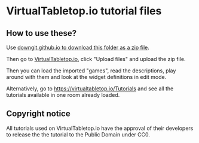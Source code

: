# VirtualTabletop.io tutorial files

## How to use these?

Use [downgit.github.io to download this folder as a zip file](https://downgit.github.io/#/home?url=https://github.com/ArnoldSmith86/virtualtabletop-library/tree/master/Tutorials).

Then go to [VirtualTabletop.io](https://virtualtabletop.io), click "Upload files" and upload the zip file.

Then you can load the imported "games", read the descriptions, play around with them and look at the widget definitions in edit mode.

Alternatively, go to https://virtualtabletop.io/Tutorials and see all the tutorials available in one room already loaded.

## Copyright notice

All tutorials used on VirtualTabletop.io have the approval of their developers to release the the tutorial to the Public Domain under CC0.
